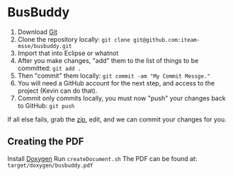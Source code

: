 BusBuddy
========
1. Download [Git](http://git-scm.com/downloads)
2. Clone the repository locally: ```git clone git@github.com:iteam-msse/busbuddy.git```
3. Import that into Eclipse or whatnot
4. After you make changes, "add" them to the list of things to be committed: ```git add .```
5. Then "commit" them locally: ```git commit -am "My Commit Messge."```
6. You will need a GitHub account for the next step, and access to the project (Kevin can do that).
7. Commit only commits locally, you must now "push" your changes back to GitHub: ```git push```


If all else fails, grab the [zip](https://github.com/iteam-msse/busbuddy/archive/master.zip), edit, and we can commit your changes for you.


Creating the PDF
----------------
Install [Doxygen](http://www.stack.nl/~dimitri/doxygen/download.html)
Run ```createDocument.sh```
The PDF can be found at: ```target/doxygen/busbuddy.pdf```
